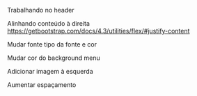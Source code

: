 Trabalhando no header

Alinhando conteúdo à direita
https://getbootstrap.com/docs/4.3/utilities/flex/#justify-content

Mudar fonte
tipo da fonte e cor

Mudar cor do background menu

Adicionar imagem à esquerda

Aumentar espaçamento